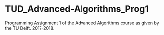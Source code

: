 # TUD_Advanced-Algorithms_Prog1
Programming Assignment 1 of the Advanced Algorithms course as given by the TU Delft. 2017-2018.
